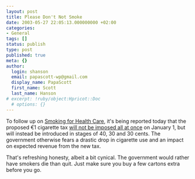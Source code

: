 ```yaml
---
layout: post
title: Please Don't Not Smoke
date: 2003-05-27 22:05:13.000000000 +02:00
categories:
- General
tags: []
status: publish
type: post
published: true
meta: {}
author:
  login: shanson
  email: papascott-wp@gmail.com
  display_name: PapaScott
  first_name: Scott
  last_name: Hanson
# excerpt: !ruby/object:Hpricot::Doc
  # options: {}
---
```

<p>To follow up on <a href="/2003/05/10/2224.php">Smoking for Health Care</a>, it's being reported today that the proposed &euro;1 cigarette tax <a href="http://www.heute.t-online.de/ZDFheute/artikel/21/0,1367,WIRT-0-2048021,00.html">will not be imposed all at once</a> on  January 1, but will instead be introduced in stages of 40, 30 and 30 cents. The government otherwise fears a drastic drop in cigarette use and an impact on expected revenue from the new tax.</p>
<p>That's refreshing honesty, albeit a bit cynical. The government would rather have smokers die than quit. Just make sure you buy a few cartons extra before you go.</p>
